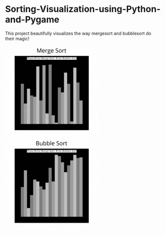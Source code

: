 # Sorting-Visualization-using-Python-and-Pygame

This project beautifully visualizes the way mergesort and bubblesort do their magic!

<img src="Mergesort.gif" style="float: left; margin-right: 10px;" />  <img src="Bubblesort.gif" style="float: left; margin-right: 10px;" />
